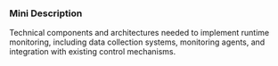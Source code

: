 ### Mini Description

Technical components and architectures needed to implement runtime monitoring, including data collection systems, monitoring agents, and integration with existing control mechanisms.
